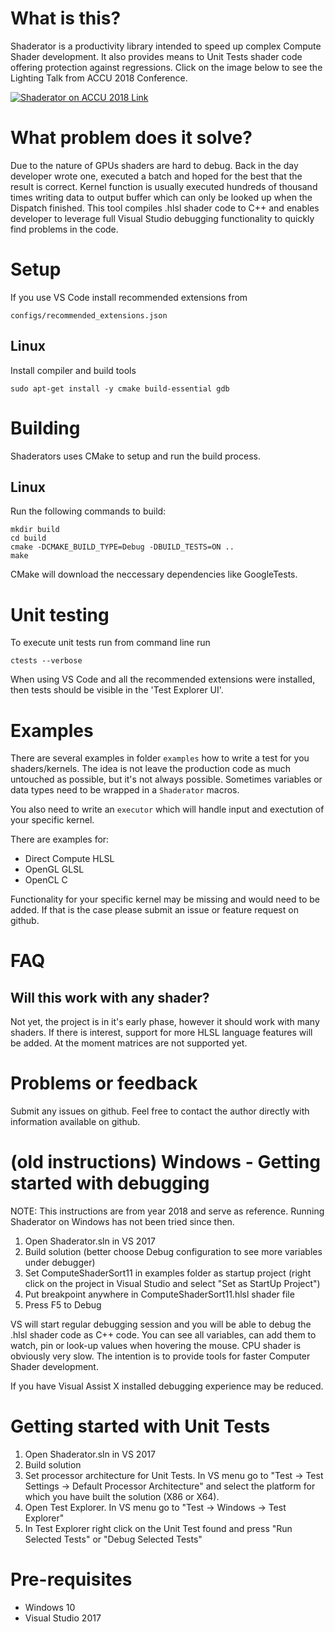 # What is this?
Shaderator is a productivity library intended to speed up complex Compute Shader development. It also provides means to Unit Tests shader code offering protection against regressions. Click on the image below to see the Lighting Talk from ACCU 2018 Conference.

[![Shaderator on ACCU 2018 Link](http://img.youtube.com/vi/WUDPdin83A0/0.jpg)](http://www.youtube.com/watch?v=WUDPdin83A0)

# What problem does it solve?
Due to the nature of GPUs shaders are hard to debug. Back in the day developer wrote one, executed a batch and hoped for the best that the result is correct. Kernel function is usually executed hundreds of thousand times writing data to output buffer which can only be looked up when the Dispatch finished. This tool compiles .hlsl shader code to C++ and enables developer to leverage full Visual Studio debugging functionality to quickly find problems in the code.

# Setup

If you use VS Code install recommended extensions from 

```configs/recommended_extensions.json```

## Linux

Install compiler and build tools

```sudo apt-get install -y cmake build-essential gdb```

# Building

Shaderators uses CMake to setup and run the build process.

## Linux

Run the following commands to build:

```
mkdir build
cd build
cmake -DCMAKE_BUILD_TYPE=Debug -DBUILD_TESTS=ON ..
make
```

CMake will download the neccessary dependencies like GoogleTests.

# Unit testing

To execute unit tests run from command line run

```ctests --verbose```

When using VS Code and all the recommended extensions were installed, then tests should be visible in the 'Test Explorer UI'.


# Examples

There are several examples in folder ```examples``` how to write a test for you shaders/kernels. The idea is not leave the production code as much untouched as possible, but it's not always possible. Sometimes variables or data types need to be wrapped in a ```Shaderator``` macros.

You also need to write an ```executor``` which will handle input and exectution of your specific kernel.

There are examples for:
- Direct Compute HLSL
- OpenGL GLSL
- OpenCL C

Functionality for your specific kernel may be missing and would need to be added. If that is the case please submit an issue or feature request on github.

# FAQ

## Will this work with any shader?
Not yet, the project is in it's early phase, however it should work with many shaders. If there is interest, support for more HLSL language features will be added.
At the moment matrices are not supported yet.

# Problems or feedback

Submit any issues on github. Feel free to contact the author directly with information available on github.


# (old instructions) Windows - Getting started with debugging

NOTE: This instructions are from year 2018 and serve as reference. Running Shaderator on Windows has not been tried since then.

1. Open Shaderator.sln in VS 2017
2. Build solution (better choose Debug configuration to see more variables under debugger)
3. Set ComputeShaderSort11 in examples folder as startup project (right click on the project in Visual Studio and select "Set as StartUp Project")
4. Put breakpoint anywhere in ComputeShaderSort11.hlsl shader file 
5. Press F5 to Debug

VS will start regular debugging session and you will be able to debug the .hlsl shader code as C++ code. You can see all variables, can add them to watch, pin or look-up values when hovering the mouse.
CPU shader is obviously very slow. The intention is to provide tools for faster Computer Shader development.

If you have Visual Assist X installed debugging experience may be reduced.

# Getting started with Unit Tests

1. Open Shaderator.sln in VS 2017
2. Build solution 
3. Set processor architecture for Unit Tests. In VS menu go to "Test -> Test Settings -> Default Processor Architecture" and select the platform for which you have built the solution (X86 or X64).
4. Open Test Explorer. In VS menu go to "Test -> Windows -> Test Explorer"
5. In Test Explorer right click on the Unit Test found and press "Run Selected Tests" or "Debug Selected Tests"

# Pre-requisites

* Windows 10
* Visual Studio 2017
